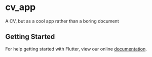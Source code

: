 # cv_app

A CV, but as a cool app rather than a boring document

## Getting Started

For help getting started with Flutter, view our online
[documentation](https://flutter.io/).
